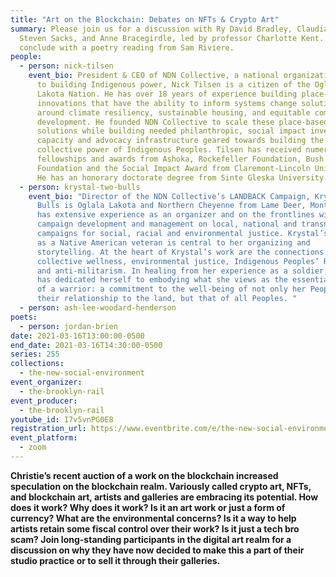 ```yaml
---
title: "Art on the Blockchain: Debates on NFTs & Crypto Art"
summary: Please join us for a discussion with Ry David Bradley, Claudia Hart,
  Steven Sacks, and Anne Bracegirdle, led by professor Charlotte Kent. We'll
  conclude with a poetry reading from Sam Riviere.
people:
  - person: nick-tilsen
    event_bio: President & CEO of NDN Collective, a national organization dedicated
      to building Indigenous power, Nick Tilsen is a citizen of the Oglala
      Lakota Nation. He has over 18 years of experience building place-based
      innovations that have the ability to inform systems change solutions
      around climate resiliency, sustainable housing, and equitable community
      development. He founded NDN Collective to scale these place-based
      solutions while building needed philanthropic, social impact investment,
      capacity and advocacy infrastructure geared towards building the
      collective power of Indigenous Peoples. Tilsen has received numerous
      fellowships and awards from Ashoka, Rockefeller Foundation, Bush
      Foundation and the Social Impact Award from Claremont-Lincoln University.
      He has an honorary doctorate degree from Sinte Gleska University.
  - person: krystal-two-bulls
    event_bio: "Director of the NDN Collective’s LANDBACK Campaign, Krystal Two
      Bulls is Oglala Lakota and Northern Cheyenne from Lame Deer, Montana. She
      has extensive experience as an organizer and on the frontlines with
      campaign development and management on local, national and transnational
      campaigns for social, racial and environmental justice. Krystal’s identity
      as a Native American veteran is central to her organizing and
      storytelling. At the heart of Krystal’s work are the connections between
      collective wellness, environmental justice, Indigenous Peoples’ Rights,
      and anti-militarism. In healing from her experience as a soldier, Krystal
      has dedicated herself to embodying what she views as the essential quality
      of a warrior: a commitment to the well-being of not only her People and
      their relationship to the land, but that of all Peoples. "
  - person: ash-lee-woodard-henderson
poets:
  - person: jordan-brien
date: 2021-03-16T13:00:00-0500
end_date: 2021-03-16T14:30:00-0500
series: 255
collections:
  - the-new-social-environment
event_organizer:
  - the-brooklyn-rail
event_producer:
  - the-brooklyn-rail
youtube_id: I7v5vnPG0E8
registration_url: https://www.eventbrite.com/e/the-new-social-environment-255-art-on-the-blockchain-nfts-crypto-art-tickets-145745842739
event_platform:
  - zoom
---
```

**Christie’s recent auction of a work on the blockchain increased speculation on the blockchain realm. Variously called crypto art, NFTs, and blockchain art, artists and galleries are embracing its potential. How does it work? Why does it work? Is it an art work or just a form of currency? What are the environmental concerns? Is it a way to help artists retain some fiscal control over their work? Is it just a tech bro scam? Join long-standing participants in the digital art realm for a discussion on why they have now decided to make this a part of their studio practice or to sell it through their galleries.**